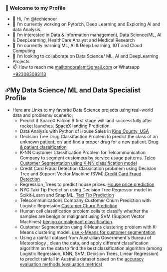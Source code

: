 ### 👋 Welcome to my Profile 

<ul>
  <li>👋 Hi, I’m @techienoor</li>
  <li>🔭 I’m currently working on Pytorch, Deep Learning and Exploring AI and data Analysis.</li>
  <li>👀 I’m interested in Data & Information management, Data Science/ML, AI & DeepLearning, HealthCare Analyst and Medical Research</li>
  <li>🌱 I’m currently learning ML, AI & Deep Learning, IOT and Cloud Computing</li>
  <li>💞️ I’m looking to collaborate on Data Science/ ML, AI and DeepLearning Projects</li>
  <li>📫 How to reach me <a href="mailto:mailtonooralam@gmail.com">mailtonooralam@gmail.com</a> or Whatsapp <a href="tel:+923083083113">+923083083113</a></li>
</ul>

<h2 dir="auto"><a id="user-content-my-data-science-ml-and-data-specialist-profile" class="anchor" aria-hidden="true" href="#my-data-science-ml-and-data-specialist-profile"><svg class="octicon octicon-link" viewBox="0 0 16 16" version="1.1" width="16" height="16" aria-hidden="true"><path d="m7.775 3.275 1.25-1.25a3.5 3.5 0 1 1 4.95 4.95l-2.5 2.5a3.5 3.5 0 0 1-4.95 0 .751.751 0 0 1 .018-1.042.751.751 0 0 1 1.042-.018 1.998 1.998 0 0 0 2.83 0l2.5-2.5a2.002 2.002 0 0 0-2.83-2.83l-1.25 1.25a.751.751 0 0 1-1.042-.018.751.751 0 0 1-.018-1.042Zm-4.69 9.64a1.998 1.998 0 0 0 2.83 0l1.25-1.25a.751.751 0 0 1 1.042.018.751.751 0 0 1 .018 1.042l-1.25 1.25a3.5 3.5 0 1 1-4.95-4.95l2.5-2.5a3.5 3.5 0 0 1 4.95 0 .751.751 0 0 1-.018 1.042.751.751 0 0 1-1.042.018 1.998 1.998 0 0 0-2.83 0l-2.5 2.5a1.998 1.998 0 0 0 0 2.83Z"></path></svg></a>My Data Science/ ML and Data Specialist Profile</h2>

<ul dir="auto">
  <li>Here are Links to my favorite Data Science projects using real-world data and problems/ scenerio;
  <ul dir="auto">
    <li>Predict if SpaceX Falcon 9 first stage will land successfully after rocket launches. <a href="#Link">SpaceX landing Prediction</a></li>
    <li>Data Analysis with Python of House Sales in <a href="#Link">King County, USA</a></li>
    <li>Decision Tree Drug Classifaction Problem to predict the class of an unknown patient, or/ and find a proper drug for a new patient. <a href="#Link">Drug &amp; patient classification</a></li>
    <li>K-NN Customer Classification Problem for Telcommunication Company to segment customers by service usage patterns. <a href="#Link">Telco Customer Segmentation using K-NN classification model</a></li>
    <li>Credit Card Fraud Detection Classication probmem using Decision Tree and Support Vector Machine (SVM).<a href="#Link">Credit Card Fraud Detection</a></li>
    <li>Regression_Trees to predict house prices. <a href="#Link">House price prediction</a></li>
    <li>NYC Taxi Tip Prediction using Decision Tree Regressor model in Scikit-Learn and Snap ML. <a href="#Link">Taxi Tip Prediction</a></li>
    <li>Telecommunications Company Customer Churn Prediction with Logistic Regression.<a href="#Link">Customer Churn Prediction</a></li>
    <li>Human cell classification problem cells to classify whether the samples are benign or malignant using SVM (Support Vector Machines).<a href="#Link">benign or malignant classification</a>.</li>
    <li>Customer Segmentation using K-Means clustering problem with K-Means clustering model. <a href="#Link">use k-Means for customer segmentation</a></li>
    <li>Using a rainfall dataset from Australian Government's Bureau of Meteorology , clean the data, and apply different classification algorithm on the data to find the best classification algorithm (among Logistic Regression, KNN, SVM, Decision Trees, Linear Regression) to predict rainfall in Australia dataset based on the <a href="#Link">accuracy evaluation methods (evaluation metrics)</a></li>
   </ul>
  </li>
</ul>

